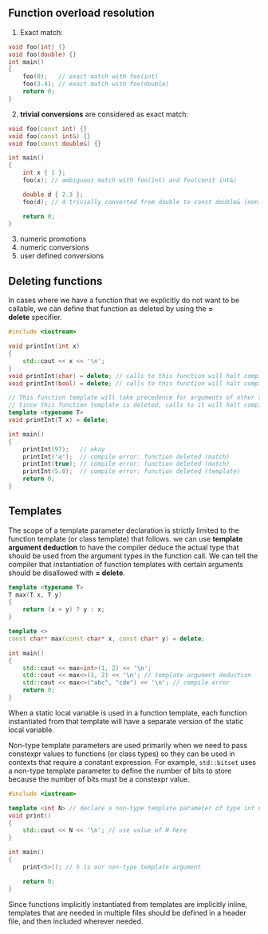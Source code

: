 
## Function overload resolution

1. Exact match:
```cpp
void foo(int) {}
void foo(double) {}
int main()
{
    foo(0);   // exact match with foo(int)
    foo(3.4); // exact match with foo(double)
    return 0;
}
```

2. **trivial conversions** are considered as exact match:
```cpp
void foo(const int) {}
void foo(const int&) {}
void foo(const double&) {}

int main()
{
    int x { 1 };
    foo(x); // ambiguous match with foo(int) and foo(const int&)

    double d { 2.3 };
    foo(d); // d trivially converted from double to const double& (non-ref to ref conversion)

    return 0;
}
```

3. numeric promotions
4. numeric conversions
5. user defined conversions

## Deleting functions

In cases where we have a function that we explicitly do not want to be callable, we can define that function as deleted by using the **= delete** specifier.
```cpp
#include <iostream>

void printInt(int x)
{
    std::cout << x << '\n';
}
void printInt(char) = delete; // calls to this function will halt compilation
void printInt(bool) = delete; // calls to this function will halt compilation

// This function template will take precedence for arguments of other types
// Since this function template is deleted, calls to it will halt compilation
template <typename T>
void printInt(T x) = delete;

int main()
{
    printInt(97);   // okay
    printInt('a');  // compile error: function deleted (match)
    printInt(true); // compile error: function deleted (match)
    printInt(5.0);  // compile error: function deleted (template)
    return 0;
}
```

## Templates

The scope of a template parameter declaration is strictly limited to the function template (or class template) that follows. we can use **template argument deduction** to have the compiler deduce the actual type that should be used from the argument types in the function call. We can tell the compiler that instantiation of function templates with certain arguments should be disallowed with **= delete**.
```cpp
template <typename T>
T max(T x, T y)
{
    return (x < y) ? y : x;
}

template <>
const char* max(const char* x, const char* y) = delete;

int main()
{
    std::cout << max<int>(1, 2) << '\n';
    std::cout << max<>(1, 2) << '\n'; // template argument deduction
    std::cout << max<>("abc", "cde") << '\n'; // compile error
    return 0;
}
```

When a static local variable is used in a function template, each function instantiated from that template will have a separate version of the static local variable.

Non-type template parameters are used primarily when we need to pass constexpr values to functions (or class types) so they can be used in contexts that require a constant expression. For example, `std::bitset` uses a non-type template parameter to define the number of bits to store because the number of bits must be a constexpr value.
```cpp
#include <iostream>

template <int N> // declare a non-type template parameter of type int named N
void print()
{
    std::cout << N << '\n'; // use value of N here
}

int main()
{
    print<5>(); // 5 is our non-type template argument

    return 0;
}
```

Since functions implicitly instantiated from templates are implicitly inline, templates that are needed in multiple files should be defined in a header file, and then included wherever needed.
